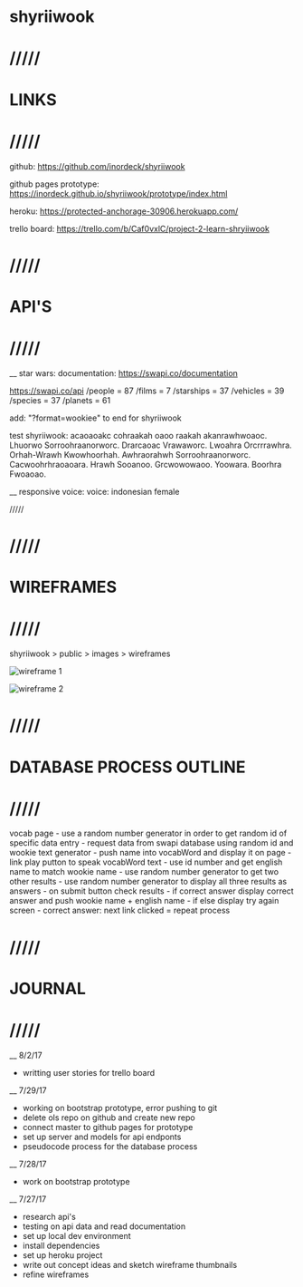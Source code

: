 # shyriiwook

# /////
# LINKS
# /////

github: https://github.com/inordeck/shyriiwook

github pages prototype: https://inordeck.github.io/shyriiwook/prototype/index.html

heroku: https://protected-anchorage-30906.herokuapp.com/

trello board: https://trello.com/b/Caf0vxlC/project-2-learn-shryiiwook

# /////
# API'S
# /////
__
star wars:
documentation: https://swapi.co/documentation

https://swapi.co/api
	/people = 87
	/films = 7
	/starships = 37
	/vehicles = 39
	/species = 37
	/planets = 61

add: "?format=wookiee" to end for shyriiwook

test shyriiwook:
acaoaoakc cohraakah oaoo raakah akanrawhwoaoc.
Lhuorwo Sorroohraanorworc.
Drarcaoac Vrawaworc.
Lwoahra Orcrrrawhra.
Orhah-Wrawh Kwowhoorhah.
Awhraorahwh Sorroohraanorworc.
Cacwoohrhraoaoara.
Hrawh Sooanoo.
Grcwowowaoo.
Yoowara.
Boorhra Fwoaoao.

__
responsive voice:
voice: indonesian female


/////


# /////
# WIREFRAMES
# /////

shyriiwook > public > images > wireframes

![wireframe 1](http://i.imgur.com/9QLXXhD.jpg)

![wireframe 2](http://i.imgur.com/wzbIZzz.jpg)


# /////
# DATABASE PROCESS OUTLINE
# /////

vocab page
	- use a random number generator in order to get random id of specific data entry
	- request data from swapi database using random id and wookie text generator
	- push name into vocabWord and display it on page
	- link play putton to speak vocabWord text
	- use id number and get english name to match wookie name
	- use random number generator to get two other results
	- use random number generator to display all three results as answers
	- on submit button check results
	- if correct answer display correct answer and push wookie name + english name
	- if else display try again screen
	- correct answer: next link clicked = repeat process


# /////
# JOURNAL
# /////

__
8/2/17
- writting user stories for trello board

__
7/29/17
- working on bootstrap prototype, error pushing to git
- delete ols repo on github and create new repo
- connect master to github pages for prototype
- set up server and models for api endponts
- pseudocode process for the database process

__
7/28/17
- work on bootstrap prototype

__
7/27/17
- research api's
- testing on api data and read documentation
- set up local dev environment
- install dependencies 
- set up heroku project
- write out concept ideas and sketch wireframe thumbnails
- refine wireframes
